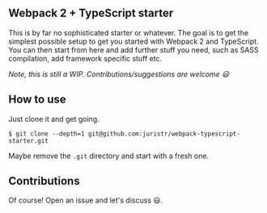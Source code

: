 Webpack 2 + TypeScript starter
---

This is by far no sophisticated starter or whatever. The goal is to get the simplest possible setup to get you started with Webpack 2 and TypeScript. You can then start from here and add further stuff you need, such as SASS compilation, add framework specific stuff etc.

_Note, this is still a WIP. Contributions/suggestions are welcome :smiley:_

## How to use

Just clone it and get going.

```
$ git clone --depth=1 git@github.com:juristr/webpack-typescript-starter.git
```

Maybe remove the `.git` directory and start with a fresh one.

## Contributions

Of course! Open an issue and let's discuss :smiley:.
